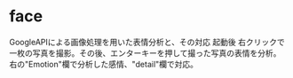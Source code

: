 # face
GoogleAPIによる画像処理を用いた表情分析と、その対応
起動後 右クリックで一枚の写真を撮影。その後、エンターキーを押して撮った写真の表情を分析。
右の"Emotion"欄で分析した感情、"detail"欄で対応。
